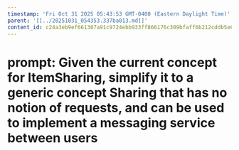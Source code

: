```yaml
---
timestamp: 'Fri Oct 31 2025 05:43:53 GMT-0400 (Eastern Daylight Time)'
parent: '[[../20251031_054353.337ba013.md]]'
content_id: c24a3eb9ef661307a91c9724ebb933ff866176c309bfaff6b212cddb5e6ccdfc
---
```


# prompt: Given the current concept for ItemSharing, simplify it to a generic concept Sharing that has no notion of requests, and can be used to implement a messaging service between users
